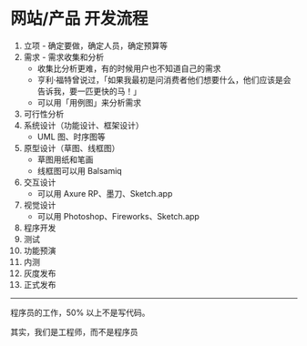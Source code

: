 # 网站/产品 开发流程

1. 立项 - 确定要做，确定人员，确定预算等
2. 需求 - 需求收集和分析
   - 收集比分析更难，有的时候用户也不知道自己的需求
   - 亨利·福特曾说过，「如果我最初是问消费者他们想要什么，他们应该是会告诉我，要一匹更快的马！」
   - 可以用「用例图」来分析需求
3. 可行性分析 
4. 系统设计（功能设计、框架设计）
   - UML 图、时序图等
5. 原型设计（草图、线框图）
   - 草图用纸和笔画
   - 线框图可以用 Balsamiq
6. 交互设计
   - 可以用 Axure RP、墨刀、Sketch.app
7. 视觉设计
   - 可以用 Photoshop、Fireworks、Sketch.app
8. 程序开发
9. 测试
10. 功能预演
11. 内测
12. 灰度发布
13. 正式发布

---

程序员的工作，50% 以上不是写代码。

其实，我们是工程师，而不是程序员

